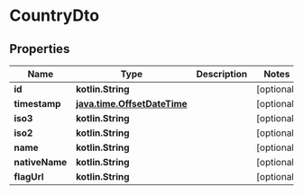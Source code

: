 
# CountryDto

## Properties
| Name | Type | Description | Notes |
| ------------ | ------------- | ------------- | ------------- |
| **id** | **kotlin.String** |  |  [optional] |
| **timestamp** | [**java.time.OffsetDateTime**](java.time.OffsetDateTime.md) |  |  [optional] |
| **iso3** | **kotlin.String** |  |  [optional] |
| **iso2** | **kotlin.String** |  |  [optional] |
| **name** | **kotlin.String** |  |  [optional] |
| **nativeName** | **kotlin.String** |  |  [optional] |
| **flagUrl** | **kotlin.String** |  |  [optional] |



